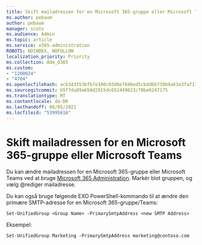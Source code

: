 ```yaml
---
title: Skift mailadressen for en Microsoft 365-gruppe eller Microsoft Teams
ms.author: pebaum
author: pebaum
manager: scotv
ms.audience: Admin
ms.topic: article
ms.service: o365-administration
ROBOTS: NOINDEX, NOFOLLOW
localization_priority: Priority
ms.collection: Adm_O365
ms.custom:
- "1200024"
- "4704"
ms.openlocfilehash: acb343553bfb7e100c03d0e7046ed5cbdd6b739b9a61e3faf17768bd8aadff34
ms.sourcegitcommit: b5f7da89a650d2915dc652449623c78be6247175
ms.translationtype: MT
ms.contentlocale: da-DK
ms.lasthandoff: 08/05/2021
ms.locfileid: "53995616"
---
```

# <a name="change-email-address-of-a-microsoft-365-group-or-microsoft-teams"></a>Skift mailadressen for en Microsoft 365-gruppe eller Microsoft Teams

Du kan ændre mailadressen for en Microsoft 365-gruppe eller Microsoft Teams ved at bruge [Microsoft 365 Administration](https://admin.microsoft.com/). Markér blot gruppen, og vælg @rediger mailadresse.

Du kan også bruge følgende EXO PowerShell-kommando til at ændre den primære SMTP-adresse for en Microsoft 365-gruppe/Teams:

`Set-UnifiedGroup <Group Name> -PrimarySmtpAddress <new SMTP Address>`

Eksempel:

`Set-UnifiedGroup Marketing -PrimarySmtpAddress marketing@contoso.com`
